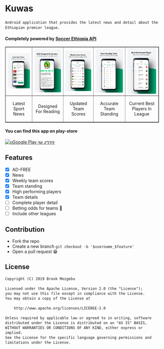 # Kuwas
`Android application that provides the latest news and detail about the Ethiopian premier league.`

#### Completely powered by [Soccer Ethiopia API](https://github.com/brookmg/Soccer-Ethiopia-API)

<p align="center">
<table border="1">
<tr><td><img src="screenshots/news.png" width="150" /></td>
<td><img src="screenshots/designed.png" width="150" /></td>
<td><img src="screenshots/scores.png" width="150" /></td>
<td><img src="screenshots/standing.png" width="150" /></td>
<td><img src="screenshots/bestplayer.png" width="150" /></td></tr>
<tr>
<td><p align="center">Latest Sport News</p></td>
<td><p align="center">Designed For Reading</p></td>
<td><p align="center">Updated Team Scores</p></td>
<td><p align="center">Accurate Team Standing</p></td>
<td><p align="center">Current Best Players In League</p></td>
</tr>
</table></p>

#### You can find this app on play-store 
<p><a href='https://play.google.com/store/apps/details?id=app.kuwas.android&utm_source=github&utm_campaign=ReadmeKuwasGithub&pcampaignid=MKT-Other-global-all-co-prtnr-py-PartBadge-Mar2515-1'><img width="200" alt='በGoogle Play ላይ ያግኙት' src='https://play.google.com/intl/en_us/badges/images/generic/am_badge_web_generic.png'/></a></p>

## Features

* [X] AD-FREE
* [X] News
* [X] Weekly team scores
* [X] Team standing 
* [X] High performing players
* [X] Team details
* [ ] Complete player detail
* [ ] Betting odds for teams 🤑
* [ ] Include other leagues

## Contribution
        
* Fork the repo
* Create a new branch `git checkout -b '$username_$feature'`
* Open a pull request 😁

## License
```
Copyright (C) 2019 Brook Mezgebu

Licensed under the Apache License, Version 2.0 (the "License");
you may not use this file except in compliance with the License.
You may obtain a copy of the License at

	http://www.apache.org/licenses/LICENSE-2.0

Unless required by applicable law or agreed to in writing, software
distributed under the License is distributed on an "AS IS" BASIS,
WITHOUT WARRANTIES OR CONDITIONS OF ANY KIND, either express or implied.
See the License for the specific language governing permissions and
limitations under the License.
```
